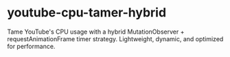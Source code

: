 # youtube-cpu-tamer-hybrid
Tame YouTube's CPU usage with a hybrid MutationObserver + requestAnimationFrame timer strategy. Lightweight, dynamic, and optimized for performance.
